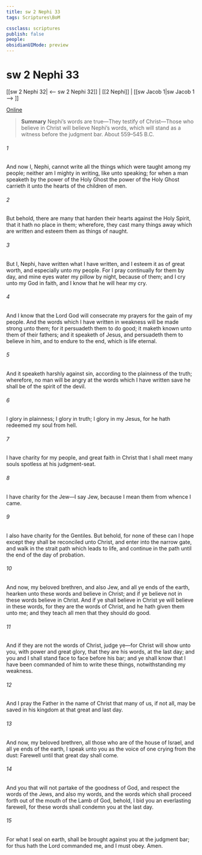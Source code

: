 ```yaml
---
title: sw 2 Nephi 33
tags: Scriptures\BoM

cssclass: scriptures
publish: false
people:
obsidianUIMode: preview
---
```


# sw 2 Nephi 33
[[sw 2 Nephi 32| <-- sw 2 Nephi 32]] | [[2 Nephi]] | [[sw Jacob 1|sw Jacob 1 --> ]]

[Online](https://churchofjesuschrist.org/study/scriptures/bofm/2-ne/33?lang=eng)

> __Summary__
Nephi’s words are true—They testify of Christ—Those who believe in Christ will believe Nephi’s words, which will stand as a witness before the judgment bar. About 559–545 B.C.

###### 1 
And now I, Nephi, cannot write all the things which were taught among my people; neither am I mighty in writing, like unto speaking; for when a man speaketh by the power of the Holy Ghost the power of the Holy Ghost carrieth it unto the hearts of the children of men.

###### 2 
But behold, there are many that harden their hearts against the Holy Spirit, that it hath no place in them; wherefore, they cast many things away which are written and esteem them as things of naught.

###### 3 
But I, Nephi, have written what I have written, and I esteem it as of great worth, and especially unto my people. For I pray continually for them by day, and mine eyes water my pillow by night, because of them; and I cry unto my God in faith, and I know that he will hear my cry.

###### 4 
And I know that the Lord God will consecrate my prayers for the gain of my people. And the words which I have written in weakness will be made strong unto them; for it persuadeth them to do good; it maketh known unto them of their fathers; and it speaketh of Jesus, and persuadeth them to believe in him, and to endure to the end, which is life eternal.

###### 5 
And it speaketh harshly against sin, according to the plainness of the truth; wherefore, no man will be angry at the words which I have written save he shall be of the spirit of the devil.

###### 6 
I glory in plainness; I glory in truth; I glory in my Jesus, for he hath redeemed my soul from hell.

###### 7 
I have charity for my people, and great faith in Christ that I shall meet many souls spotless at his judgment-seat.

###### 8 
I have charity for the Jew—I say Jew, because I mean them from whence I came.

###### 9 
I also have charity for the Gentiles. But behold, for none of these can I hope except they shall be reconciled unto Christ, and enter into the narrow gate, and walk in the strait path which leads to life, and continue in the path until the end of the day of probation.

###### 10 
And now, my beloved brethren, and also Jew, and all ye ends of the earth, hearken unto these words and believe in Christ; and if ye believe not in these words believe in Christ. And if ye shall believe in Christ ye will believe in these words, for they are the words of Christ, and he hath given them unto me; and they teach all men that they should do good.

###### 11 
And if they are not the words of Christ, judge ye—for Christ will show unto you, with power and great glory, that they are his words, at the last day; and you and I shall stand face to face before his bar; and ye shall know that I have been commanded of him to write these things, notwithstanding my weakness.

###### 12 
And I pray the Father in the name of Christ that many of us, if not all, may be saved in his kingdom at that great and last day.

###### 13 
And now, my beloved brethren, all those who are of the house of Israel, and all ye ends of the earth, I speak unto you as the voice of one crying from the dust: Farewell until that great day shall come.

###### 14 
And you that will not partake of the goodness of God, and respect the words of the Jews, and also my words, and the words which shall proceed forth out of the mouth of the Lamb of God, behold, I bid you an everlasting farewell, for these words shall condemn you at the last day.

###### 15 
For what I seal on earth, shall be brought against you at the judgment bar; for thus hath the Lord commanded me, and I must obey. Amen.

